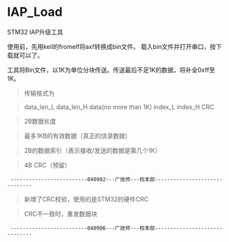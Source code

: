 IAP_Load
========

STM32 IAP升级工具

使用前，先用keil的fromelf将axf转换成bin文件。
载入bin文件并打开串口，按下载就可以了。

工具将Bin文件，以1K为单位分块传送。传送最后不足1K的数据，将补全0xff至1K。

> 传输格式为 

> data_len_L  data_len_H  data(no more than 1K)   index_L index_H CRC

> 2B数据长度

> 最多1KB的有效数据（真正的烧录数据）

> 2B的数据索引（表示接收/发送的数据是第几个1K）

> 4B CRC（预留）


     -------------------------040902---广技师---校本部------------------------------

> 新增了CRC校验，使用的是STM32的硬件CRC

> CRC不一致时，重发数据块

     -------------------------040906---广技师---校本部------------------------------
